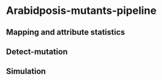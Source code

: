 # Arabidposis-mutants-pipeline
## Mapping and attribute statistics 
## Detect-mutation
## Simulation
